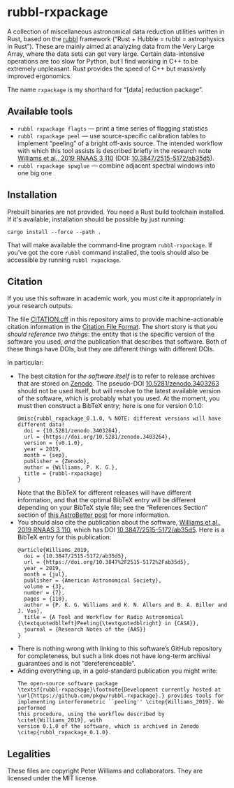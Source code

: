 # rubbl-rxpackage

A collection of miscellaneous astronomical data reduction utilities written in
Rust, based on the [rubbl] framework (“Rust + Hubble = rubbl = astrophysics in
Rust”). These are mainly aimed at analyzing data from the Very Large Array,
where the data sets can get very large. Certain data-intensive operations are
too slow for Python, but I find working in C++ to be extremely unpleasant.
Rust provides the speed of C++ but massively improved ergonomics.

[rubbl]: https://github.com/pkgw/rubbl

The name `rxpackage` is my shorthard for “[data] reduction package”.


## Available tools

- `rubbl rxpackage flagts` — print a time series of flagging statistics
- `rubbl rxpackage peel` — use source-specific calibration tables to implement
  “peeling” of a bright off-axis source. The intended workflow with which this
  tool assists is described briefly in the research note
  [Williams et al., 2019 RNAAS 3 110] (DOI: [10.3847/2515-5172/ab35d5]).
- `rubbl rxpackage spwglue` — combine adjacent spectral windows into one big
  one

[Williams et al., 2019 RNAAS 3 110]: https://doi.org/10.3847/2515-5172/ab35d5
[10.3847/2515-5172/ab35d5]: https://doi.org/10.3847/2515-5172/ab35d5


## Installation

Prebuilt binaries are not provided. You need a Rust build toolchain installed.
If it's available, installation should be possible by just running:

```
cargo install --force --path .
```

That will make available the command-line program `rubbl-rxpackage`. If you’ve
got the core `rubbl` command installed, the tools should also be accessible by
running `rubbl rxpackage`.


## Citation

If you use this software in academic work, you must cite it appropriately in
your research outputs.

The file [CITATION.cff](./CITATION.cff) in this repository aims to provide
machine-actionable citation information in the [Citation File Format]. The
short story is that *you should reference two things*: the entity that is the
specific version of the software you used, *and* the publication that
describes that software. Both of these things have DOIs, but they are
different things with different DOIs.

In particular:

- The best citation for *the software itself* is to refer to release archives
  that are stored on [Zenodo]. The pseudo-DOI [10.5281/zenodo.3403263] should
  not be used itself, but will resolve to the latest available version of the
  software, which is probably what you used. At the moment, you must then
  construct a BibTeX entry; here is one for version 0.1.0:
  ```
  @misc{rubbl_rxpackage_0.1.0, % NOTE: different versions will have different data!
    doi = {10.5281/zenodo.3403264},
    url = {https://doi.org/10.5281/zenodo.3403264},
    version = {v0.1.0},
    year = 2019,
    month = {sep},
    publisher = {Zenodo},
    author = {Williams, P. K. G.},
    title = {rubbl-rxpackage}
  }
  ```
  Note that the BibTeX for different releases will have different information,
  and that the optimal BibTeX entry will be different depending on your BibTeX
  style file; see the “References Section” section of [this AstroBetter post]
  for more information.
- You should also cite the publication about the software,
  [Williams et al., 2019 RNAAS 3 110], which has DOI
  [10.3847/2515-5172/ab35d5]. Here is a BibTeX entry for this publication:
  ```
  @article{Williams_2019,
	doi = {10.3847/2515-5172/ab35d5},
	url = {https://doi.org/10.3847%2F2515-5172%2Fab35d5},
	year = 2019,
	month = {jul},
	publisher = {American Astronomical Society},
	volume = {3},
	number = {7},
	pages = {110},
	author = {P. K. G. Williams and K. N. Allers and B. A. Biller and J. Vos},
	title = {A Tool and Workflow for Radio Astronomical {\textquotedblleft}Peeling{\textquotedblright} in {CASA}},
	journal = {Research Notes of the {AAS}}
  }
  ```
- There is nothing wrong with linking to this software’s GitHub repository for
  completeness, but such a link does not have long-term archival guarantees
  and is not “dereferenceable”.
- Adding everything up, in a gold-standard publication you might write:
  ```
  The open-source software package
  \textsf{rubbl-rxpackage}\footnote{Development currently hosted at
  \url{https://github.com/pkgw/rubbl-rxpackage}.} provides tools for
  implementing interferometric ``peeling'' \citep{Williams_2019}. We performed
  this procedure, using the workflow described by \citet{Williams_2019}, with
  version 0.1.0 of the software, which is archived in Zenodo
  \citep{rubbl_rxpackage_0.1.0}.
  ```

[Citation File Format]: https://citation-file-format.github.io/
[Zenodo]: https://zenodo.org/
[10.5281/zenodo.3403263]: https://doi.org/10.5281/zenodo.3403263
[this AstroBetter post]: https://www.astrobetter.com/blog/2019/07/01/citing-astronomy-software-inline-text-examples/

## Legalities

These files are copyright Peter Williams and collaborators. They are licensed
under the MIT license.

